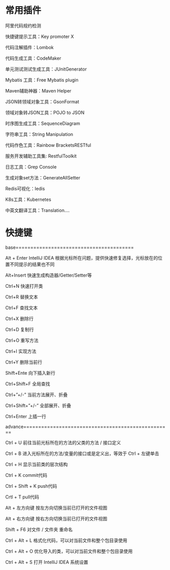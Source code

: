 # 常用插件

阿里代码规约检测

快捷键提示工具：Key promoter X

代码注解插件：Lombok

代码生成工具：CodeMaker

单元测试测试生成工具：JUnitGenerator

Mybatis 工具：Free Mybatis plugin

Maven辅助神器：Maven Helper

JSON转领域对象工具：GsonFormat

领域对象转JSON工具：POJO to JSON

时序图生成工具：SequenceDiagram

字符串工具：String Manipulation

代码作色工具：Rainbow BracketsRESTful 

服务开发辅助工具集: RestfulToolkit

日志工具：Grep Console

生成对象set方法：GenerateAllSetter

Redis可视化：Iedis

K8s工具：Kubernetes

中英文翻译工具：Translation....

# 快捷键
base========================================

Alt + Enter	IntelliJ IDEA 根据光标所在问题，提供快速修复选择，光标放在的位置不同提示的结果也不同

Alt+Insert	快速生成构造器/Getter/Setter等

Ctrl+N	快速打开类

Ctrl+R	替换文本

Ctrl+F	查找文本

Ctrl+X	删除行

Ctrl+D	复制行

Ctrl+O	重写方法

Ctrl+I	实现方法

Ctrl+Y	删除当前行

Shift+Ente	向下插入新行

Ctrl+Shift+F	全局查找

Ctrl+”+/-”	当前方法展开、折叠

Ctrl+Shift+”+/-”	全部展开、折叠

Ctrl+Enter	上插一行

advance==================================================

Ctrl + U	前往当前光标所在的方法的父类的方法 / 接口定义

Ctrl + B	进入光标所在的方法/变量的接口或是定义出，等效于 Ctrl + 左键单击

Ctrl + H	显示当前类的层次结构

Ctrl + K    commit代码

Ctrl + Shift + K    push代码

Crtl + T    pull代码

Alt + 左方向键	按左方向切换当前已打开的文件视图

Alt + 右方向键	按右方向切换当前已打开的文件视图

Shift + F6	对文件 / 文件夹 重命名

Ctrl + Alt + L	格式化代码，可以对当前文件和整个包目录使用

Ctrl + Alt + O	优化导入的类，可以对当前文件和整个包目录使用 

Ctrl + Alt + S	打开 IntelliJ IDEA 系统设置



